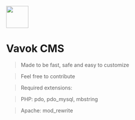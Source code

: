 
<a href="https://vavok.net"><img src="https://www.vavok.net/themes/vavok3/images/logo.png" height="60" alt="" /></a>

# Vavok CMS

> Made to be fast, safe and easy to customize

> Feel free to contribute

>

> Required extensions:

> PHP: pdo, pdo_mysql, mbstring

> Apache: mod_rewrite
